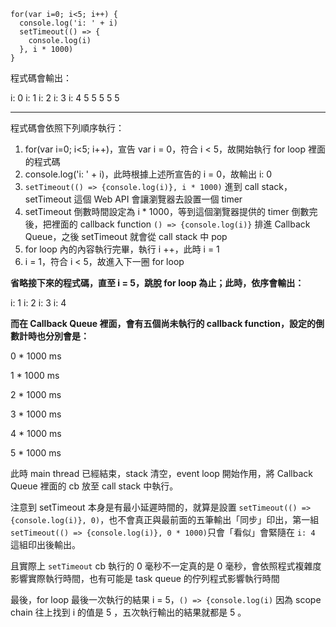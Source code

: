 ```
for(var i=0; i<5; i++) {
  console.log('i: ' + i)
  setTimeout(() => {
    console.log(i)
  }, i * 1000)
}
```

程式碼會輸出：

i: 0
i: 1
i: 2
i: 3
i: 4
5
5
5
5
5

***

程式碼會依照下列順序執行：

1. for(var i=0; i<5; i++)，宣告 var i = 0，符合 i < 5，故開始執行 for loop 裡面的程式碼
2. console.log('i: ' + i)，此時根據上述所宣告的 i = 0，故輸出 i: 0
3. `setTimeout(() => {console.log(i)}, i * 1000)` 進到 call stack， setTimeout 這個 Web API 會讓瀏覽器去設置一個 timer
4. setTimeout 倒數時間設定為 i * 1000，等到這個瀏覽器提供的 timer 倒數完後，把裡面的 callback function `() => {console.log(i)}` 排進 Callback Queue，之後 setTimeout 就會從 call stack 中 pop
5. for loop 內的內容執行完畢，執行 i ++，此時 i = 1
6. i = 1，符合 i < 5，故進入下一圈 for loop

**省略接下來的程式碼，直至 i = 5，跳脫 for loop 為止；此時，依序會輸出：**

i: 1
i: 2
i: 3
i: 4

**而在 Callback Queue 裡面，會有五個尚未執行的 callback function，設定的倒數計時也分別會是：**

0 * 1000 ms

1 * 1000 ms

2 * 1000 ms

3 * 1000 ms

4 * 1000 ms

5 * 1000 ms

此時  main thread 已經結束，stack 清空，event loop 開始作用，將  Callback Queue 裡面的 cb 放至 call stack 中執行。

注意到 setTimeout 本身是有最小延遲時間的，就算是設置 `setTimeout(() => {console.log(i)}, 0)`，也不會真正與最前面的五筆輸出「同步」印出，第一組 `setTimeout(() => {console.log(i)}, 0 * 1000)`只會「看似」會緊隨在 `i: 4` 這組印出後輸出。

且實際上 `setTimeout` cb 執行的 0 毫秒不一定真的是 0 毫秒，會依照程式複雜度影響實際執行時間，也有可能是 task queue 的佇列程式影響執行時間

最後，for loop 最後一次執行的結果 i = 5，`() => {console.log(i)` 因為 scope chain 往上找到 i 的值是 5 ，五次執行輸出的結果就都是 5 。

